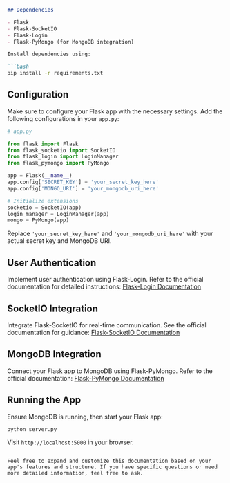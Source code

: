 
```markdown
## Dependencies

- Flask
- Flask-SocketIO
- Flask-Login
- Flask-PyMongo (for MongoDB integration)

Install dependencies using:

```bash
pip install -r requirements.txt
```

## Configuration

Make sure to configure your Flask app with the necessary settings. Add the following configurations in your `app.py`:

```python
# app.py

from flask import Flask
from flask_socketio import SocketIO
from flask_login import LoginManager
from flask_pymongo import PyMongo

app = Flask(__name__)
app.config['SECRET_KEY'] = 'your_secret_key_here'
app.config['MONGO_URI'] = 'your_mongodb_uri_here'

# Initialize extensions
socketio = SocketIO(app)
login_manager = LoginManager(app)
mongo = PyMongo(app)
```

Replace `'your_secret_key_here'` and `'your_mongodb_uri_here'` with your actual secret key and MongoDB URI.

## User Authentication

Implement user authentication using Flask-Login. Refer to the official documentation for detailed instructions: [Flask-Login Documentation](https://flask-login.readthedocs.io/en/latest/)

## SocketIO Integration

Integrate Flask-SocketIO for real-time communication. See the official documentation for guidance: [Flask-SocketIO Documentation](https://flask-socketio.readthedocs.io/en/latest/)

## MongoDB Integration

Connect your Flask app to MongoDB using Flask-PyMongo. Refer to the official documentation: [Flask-PyMongo Documentation](https://flask-pymongo.readthedocs.io/en/latest/)

## Running the App

Ensure MongoDB is running, then start your Flask app:

```bash
python server.py
```

Visit `http://localhost:5000` in your browser.

```

Feel free to expand and customize this documentation based on your app's features and structure. If you have specific questions or need more detailed information, feel free to ask.
```
